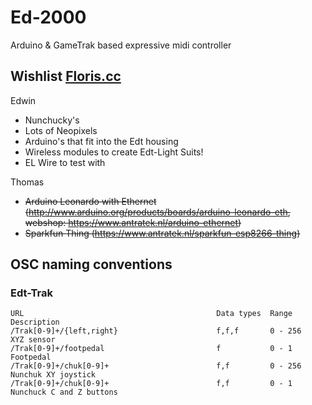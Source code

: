 # Ed-2000
Arduino &amp; GameTrak based expressive midi controller

## Wishlist [Floris.cc](http://www.floris.cc)

Edwin

* Nunchucky's
* Lots of Neopixels
* Arduino's that fit into the Edt housing
* Wireless modules to create Edt-Light Suits!
* EL Wire to test with

Thomas

* ~~Arduino Leonardo with Ethernet (http://www.arduino.org/products/boards/arduino-leonardo-eth, webshop: https://www.antratek.nl/arduino-ethernet)~~
* ~~Sparkfun Thing (https://www.antratek.nl/sparkfun-esp8266-thing)~~


## OSC naming conventions

### Edt-Trak

```
URL                                           Data types  Range       Description
/Trak[0-9]+/{left,right}                      f,f,f       0 - 256     XYZ sensor
/Trak[0-9]+/footpedal                         f           0 - 1       Footpedal
/Trak[0-9]+/chuk[0-9]+                        f,f         0 - 256     Nunchuk XY joystick
/Trak[0-9]+/chuk[0-9]+                        f,f         0 - 1       Nunchuck C and Z buttons
```
